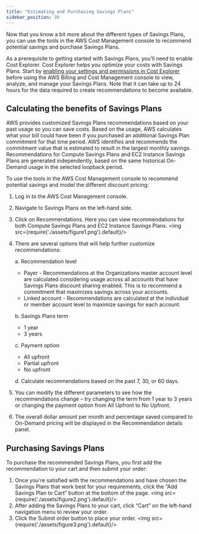 ```yaml
---
title: "Estimating and Purchasing Savings Plans"
sidebar_position: 30
---
```


Now that you know a bit more about the different types of Savings Plans, you can use the tools in the AWS Cost Management console to recommend potential savings and purchase Savings Plans.

As a prerequisite to getting started with Savings Plans, you'll need to enable Cost Explorer. Cost Explorer helps you optimize your costs with Savings Plans. Start by [enabling your settings and permissions in Cost Explorer](https://docs.aws.amazon.com/cost-management/latest/userguide/ce-enable.html) before using the AWS Billing and Cost Management console to view, analyze, and manage your Savings Plans. Note that it can take up to 24 hours for the data required to create recommendations to become available.

## Calculating the benefits of Savings Plans

AWS provides customized Savings Plans recommendations based on your past usage so you can save costs. Based on the usage, AWS calculates what your bill could have been if you purchased an additional Savings Plan commitment for that time period. AWS identifies and recommends the commitment value that is estimated to result in the largest monthly savings. Recommendations for Compute Savings Plans and EC2 Instance Savings Plans are generated independently, based on the same historical On-Demand usage in the selected loopback period.

To use the tools in the AWS Cost Management console to recommend potential savings and model the different discount pricing:

1. Log in to the AWS Cost Management console.
2. Navigate to Savings Plans on the left-hand side.
3. Click on Recommendations. Here you can view recommendations for both Compute Savings Plans and EC2 Instance Savings Plans.
   <img src={require('./assets/figure1.png').default}/>
4. There are several options that will help further customize recommendations:

   a. Recommendation level

   - Payer - Recommendations at the Organizations master account level are calculated considering usage across all accounts that have Savings Plans discount sharing enabled. This is to recommend a commitment that maximizes savings across your accounts.
   - Linked account - Recommendations are calculated at the individual or member account level to maximize savings for each account.

   b. Savings Plans term

   - 1 year
   - 3 years

   c. Payment option

   - All upfront
   - Partial upfront
   - No upfront

   d. Calculate recommendations based on the past 7, 30, or 60 days.

5. You can modify the different parameters to see how the recommendations change – try changing the term from 1 year to 3 years or changing the payment option from All Upfront to No Upfront.
6. The overall dollar amount per month and percentage saved compared to On-Demand pricing will be displayed in the Recommendation details panel.

## Purchasing Savings Plans

To purchase the recommended Savings Plans, you first add the recommendation to your cart and then submit your order:

1. Once you're satisfied with the recommendations and have chosen the Savings Plans that work best for your requirements, click the “Add Savings Plan to Cart” button at the bottom of the page.
   <img src={require('./assets/figure2.png').default}/>
2. After adding the Savings Plans to your cart, click “Cart” on the left-hand navigation menu to review your order.
3. Click the Submit order button to place your order.
   <img src={require('./assets/figure3.png').default}/>
